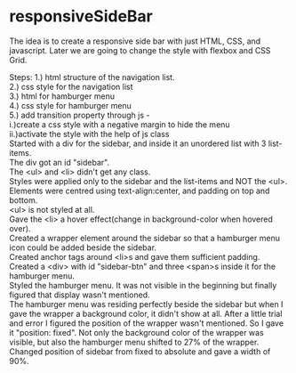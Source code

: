 # responsiveSideBar
The idea is to create a responsive side bar with just HTML, CSS, and javascript.
Later we are going to change the style with flexbox and CSS Grid.

Steps:
1.) html structure of the navigation list.  
2.) css style for the navigation list  
3.) html for hamburger menu  
4.) css style for hamburger menu  
5.) add transition property through js - 	
		i.)create a css style with a negative margin to hide the menu  
		ii.)activate the style with the help of js class  
Started with a div for the sidebar, and inside it an unordered list with 3 list-items.   
The div got an id "sidebar".  
The \<ul> and \<li> didn't get any class.  
Styles were applied only to the sidebar and the list-items and NOT the \<ul>.  
Elements were centred using text-align:center, and padding on top and bottom.  
\<ul> is not styled at all.  
Gave the \<li> a hover effect(change in background-color when hovered over).  
Created a wrapper element around the sidebar so that a hamburger menu icon could be added beside the sidebar.  
Created anchor tags around \<li>s and gave them sufficient padding.  
Created a \<div> with id "sidebar-btn" and three \<span>s inside it for the hamburger menu.  
Styled the hamburger menu. It was not visible in the beginning but finally figured that display wasn't mentioned.  
The hamburger menu was residing perfectly beside the sidebar but when I gave the wrapper a background color, 
it didn't show at all. After a little trial and error I figured the position of the wrapper wasn't mentioned. So I gave it 
"position: fixed". Not only the background color of the wrapper was visible, but also the hamburger menu shifted to 
27% of the wrapper.  
Changed position of sidebar from fixed to absolute and gave a width of 90%.
